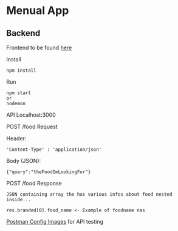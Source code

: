 # Menual App
## Backend

Frontend to be found [here](https://github.com/Sofia-Christ/menual)

Install
```
npm install
```

Run
```
npm start
or
nodemon
```

API Localhost:3000

POST /food Request

Header:
```
'Content-Type' : 'application/json'
```
Body (JSON):
```
{"query":"theFoodImLookingFor"}
```

POST /food Response
```
JSON containing array the has various infos about food nested inside...

res.branded[0].food_name <- Example of foodname nas
```

[Postman Config Images](https://imgur.com/a/V3Knp6D) for API testing